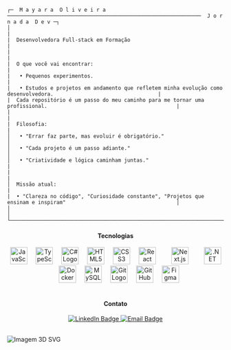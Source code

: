 ```
┌─  M a y a r a  O l i v e i r a ───────────────────────────────────────────────────────────────  J o r n a d a  D e v ─┐
│                                                                                                                       |
|  Desenvolvedora Full-stack em Formação                                                                                |
|                                                                                                                       |
|  O que você vai encontrar:                                                                                            |
|   • Pequenos experimentos.                                                                                            |
|   • Estudos e projetos em andamento que refletem minha evolução como desenvolvedora.                                  |
|  Cada repositório é um passo do meu caminho para me tornar uma profissional.                                          |
|                                                                                                                       |
|  Filosofia:                                                                                                           |
│   • "Errar faz parte, mas evoluir é obrigatório."                                                                     │
│   • "Cada projeto é um passo adiante."                                                                                │
│   • "Criatividade e lógica caminham juntas."                                                                          |
|                                                                                                                       |
│  Missão atual:                                                                                                        |
|  • "Clareza no código", "Curiosidade constante", "Projetos que ensinam e inspiram"                                    │
│                                                                                                                       │
└───────────────────────────────────────────────────────────────────────────────────────────────────────────────────────┘
```

<h4 align="center">Tecnologias</h4>

<div align="center">
  
  <!-- Linguagens -->
<img src="https://cdn.jsdelivr.net/gh/devicons/devicon/icons/javascript/javascript-original.svg" height="40" alt="JavaScript Logo" />
<img width="12" />
<img src="https://cdn.jsdelivr.net/gh/devicons/devicon/icons/typescript/typescript-original.svg" height="40" alt="TypeScript Logo" />
<img width="12" />
<img src="https://cdn.jsdelivr.net/gh/devicons/devicon/icons/csharp/csharp-original.svg" height="40" alt="C# Logo" />
<img width="12" />
<!-- Front-end --> 

<img src="https://cdn.jsdelivr.net/gh/devicons/devicon/icons/html5/html5-original.svg" height="40" alt="HTML5 Logo" />
<img width="12" />
<img src="https://cdn.jsdelivr.net/gh/devicons/devicon/icons/css3/css3-original.svg" height="40" alt="CSS3 Logo" />
<img width="12" />
<img src="https://cdn.jsdelivr.net/gh/devicons/devicon/icons/react/react-original.svg" height="40" alt="React Logo" />
<img width="12" />
<img width="12" />
<img src="https://cdn.jsdelivr.net/gh/devicons/devicon/icons/nextjs/nextjs-original.svg" height="40" alt="Next.js Logo" />

<!-- Back-end / Infra -->
<img width="12" />
<img width="12" />

<img src="https://cdn.simpleicons.org/dotnet/512BD4" height="40" alt=".NET Logo" />
<img width="12" />
<img src="https://cdn.jsdelivr.net/gh/devicons/devicon/icons/docker/docker-original.svg" height="40" alt="Docker Logo" />
<img width="12" />
<img src="https://cdn.jsdelivr.net/gh/devicons/devicon/icons/mysql/mysql-original.svg" height="40" alt="MySQL Logo" />

<!-- Ferramentas -->
<img width="12" />
<img src="https://cdn.jsdelivr.net/gh/devicons/devicon/icons/git/git-original.svg" height="40" alt="Git Logo" />
<img width="12" />
<img src="https://cdn.jsdelivr.net/gh/devicons/devicon/icons/github/github-original.svg" height="40" alt="GitHub Logo" />
<img width="12" />
<img src="https://cdn.jsdelivr.net/gh/devicons/devicon/icons/figma/figma-original.svg" height="40" alt="Figma Logo" />

</div>

<br>
<h4 align="center">Contato</h4>

<div align="center">

<a href="https://www.linkedin.com/in/mayaraoliveiraa">
  <img src="https://img.shields.io/badge/LinkedIn-0A66C2?style=for-the-badge&logo=linkedin&logoColor=white" alt="LinkedIn Badge">
</a>
<a href="mailto:mayaraolive00@gmail.com">
  <img src="https://img.shields.io/badge/Email-D14836?style=for-the-badge&logo=gmail&logoColor=white" alt="Email Badge">
</a>

</div>
<br>

![Imagem 3D SVG](https://gist.githubusercontent.com/MayaraOliveir/d4c3c94bf73cfedb104ac70cd5f2f5ba/raw/af135216394959a408af36fa91cfab59f669b10e/Profile3D.svg)




